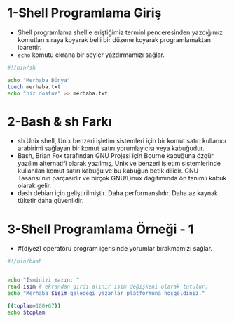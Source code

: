 # 1-Shell Programlama Giriş
- Shell programlama shell'e eriştiğimiz terminl penceresinden yazdığımız komutları sıraya koyarak belli bir düzene koyarak programlamaktan ibarettir.
- `echo` komutu ekrana bir şeyler yazdırmamızı sağlar.

```sh
#!/bin/sh

echo "Merhaba Dünya"
touch merhaba.txt
echo "biz dostuz" >> merhaba.txt
```

# 2-Bash & sh Farkı
- sh Unix shell, Unix benzeri işletim sistemleri için bir komut satırı kullanıcı arabirimi sağlayan bir komut satırı yorumlayıcısı veya kabuğudur.
- Bash, Brian Fox tarafından GNU Projesi için Bourne kabuğuna özgür yazılım alternatifi olarak yazılmış, Unix ve benzeri işletim sistemlerinde kullanılan komut satırı kabuğu ve bu kabuğun betik dilidir. GNU Tasarısı'nın parçasıdır ve birçok GNU/Linux dağıtımında ön tanımlı kabuk olarak gelir.
- dash debian için geliştirilmiştir. Daha performanslıdır. Daha az kaynak tüketir daha güvenlidir.

# 3-Shell Programlama Örneği - 1
- #(diyez) operatörü program içerisinde yorumlar bırakmamızı sağlar.
```bash
#!/bin/bash


echo "İsminizi Yazın: "
read isim # ekrandan girdi alınır isim değişkeni olarak tutulur.
echo "Merhaba $isim geleceği yazanlar platformuna hoşgeldiniz."

((toplam=100+67))
echo $toplam
```

